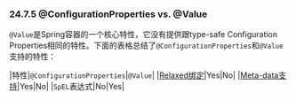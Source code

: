 ### 24.7.5 @ConfigurationProperties vs. @Value

`@Value`是Spring容器的一个核心特性，它没有提供跟type-safe Configuration Properties相同的特性。下面的表格总结了`@ConfigurationProperties`和`@Value`支持的特性：

|特性|`@ConfigurationProperties`|`@Value`|
|[Relaxed绑定](http://docs.spring.io/spring-boot/docs/1.4.1.RELEASE/reference/htmlsingle/#boot-features-external-config-relaxed-binding)|Yes|No|
|[Meta-data支持](http://docs.spring.io/spring-boot/docs/1.4.1.RELEASE/reference/htmlsingle/#configuration-metadata)|Yes|No|
|`SpEL`表达式|No|Yes|


